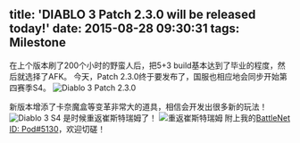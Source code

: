 title: 'DIABLO 3 Patch 2.3.0 will be released today!'
date: 2015-08-28 09:30:31
tags: Milestone
---
在上个版本刷了200个小时的野蛮人后，把5+3 build基本达到了毕业的程度，然后就选择了AFK。
今天，Patch 2.3.0终于要发布了，国服也相应地会同步开始第四赛季S4。
![Diablo 3 Patch 2.3.0](http://bnetcmsus-a.akamaihd.net/cms/blog_header/ux/UX9MW0E436OC1440435261329.jpg)
<!-- more -->
新版本增添了卡奈魔盒等变革非常大的道具，相信会开发出很多新的玩法！
![Diablo 3 S4](https://bnetcmsus-a.akamaihd.net/cms/gallery/xx/XX099G9L6AJY1438808487633.jpg)
是时候重返崔斯特瑞姆了！
![重返崔斯特瑞姆](http://diablo3.nos.netease.com/2/artwork/fanart7986.jpg)
附上我的[BattleNet ID: Pod#5130](http://d3.maxjia.com/player/detail/?name=pod&tag=5130)，欢迎切磋！